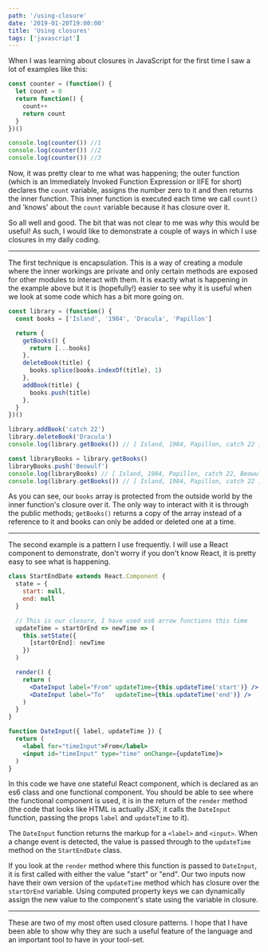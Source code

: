 ```yaml
---
path: '/using-closure'
date: '2019-01-20T19:00:00'
title: 'Using closures'
tags: ['javascript']
---
```


When I was learning about closures in JavaScript for the first time I saw a lot of examples like this:

```jsx
const counter = (function() {
  let count = 0
  return function() {
    count++
    return count
  }
})()

console.log(counter()) //1
console.log(counter()) //2
console.log(counter()) //3
```

Now, it was pretty clear to me what was happening; the outer function (which is an Immediately Invoked Function Expression or IIFE for short) declares the `count` variable, assigns the number zero to it and then returns the inner function. This inner function is executed each time we call `count()` and 'knows' about the `count` variable because it has closure over it.

So all well and good. The bit that was not clear to me was _why_ this would be useful! As such, I would like to demonstrate a couple of ways in which I use closures in my daily coding.

---

The first technique is encapsulation. This is a way of creating a module where the inner workings are private and only certain methods are exposed for other modules to interact with them. It is exactly what is happening in the example above but it is (hopefully!) easier to see why it is useful when we look at some code which has a bit more going on.

```jsx
const library = (function() {
  const books = ['Island', '1984', 'Dracula', 'Papillon']

  return {
    getBooks() {
      return [...books]
    },
    deleteBook(title) {
      books.splice(books.indexOf(title), 1)
    },
    addBook(title) {
      books.push(title)
    },
  }
})()

library.addBook('catch 22')
library.deleteBook('Dracula')
console.log(library.getBooks()) // [ Island, 1984, Papillon, catch 22 ]

const libraryBooks = library.getBooks()
libraryBooks.push('Beowulf')
console.log(libraryBooks) // [ Island, 1984, Papillon, catch 22, Beowulf ]
console.log(library.getBooks()) // [ Island, 1984, Papillon, catch 22 ]
```

As you can see, our `books` array is protected from the outside world by the inner function's closure over it. The only way to interact with it is through the public methods; `getBooks()` returns a copy of the array instead of a reference to it and books can only be added or deleted one at a time.

---

The second example is a pattern I use frequently. I will use a React component to demonstrate, don't worry if you don't know React, it is pretty easy to see what is happening.

```jsx
class StartEndDate extends React.Component {
  state = {
    start: null,
    end: null
  }

  // This is our closure, I have used es6 arrow functions this time
  updateTime = startOrEnd => newTime => (
    this.setState({
      [startOrEnd]: newTime
    })
  )

  render() {
    return (
      <DateInput label="From" updateTime={this.updateTime('start')} />
      <DateInput label="To"   updateTime={this.updateTime('end')} />
    )
  }
}

function DateInput({ label, updateTime }) {
  return (
    <label for="timeInput">From</label>
    <input id="timeInput" type="time" onChange={updateTime}>
  )
}
```

In this code we have one stateful React component, which is declared as an es6 class and one functional component. You should be able to see where the functional component is used, it is in the return of the `render` method (the code that looks like HTML is actually JSX; it calls the `DateInput` function, passing the props `label` and `updateTime` to it).

The `DateInput` function returns the markup for a `<label>` and `<input>`. When a change event is detected, the value is passed through to the `updateTime` method on the `StartEndDate` class.

If you look at the `render` method where this function is passed to `DateInput`, it is first called with either the value "start" or "end". Our two inputs now have their own version of the `updateTime` method which has closure over the `startOrEnd` variable. Using computed property keys we can dynamically assign the new value to the component's state using the variable in closure.

---

These are two of my most often used closure patterns. I hope that I have been able to show why they are such a useful feature of the language and an important tool to have in your tool-set.
